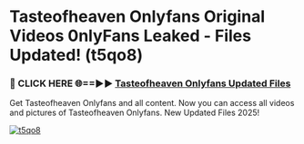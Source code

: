 # Tasteofheaven Onlyfans Original Videos 0nlyFans Leaked - Files Updated! (t5qo8)

<h3>🔴 CLICK HERE 🌐==►► <a href="https://tinyurl.com/ehrbuxhb" rel="nofollow">Tasteofheaven Onlyfans Updated Files</a></h3>

Get Tasteofheaven Onlyfans and all content. Now you can access all videos and pictures of Tasteofheaven Onlyfans. New Updated Files 2025!

[![t5qo8](https://i.imgur.com/lVYEuWS.gif)](https://tinyurl.com/ehrbuxhb)
